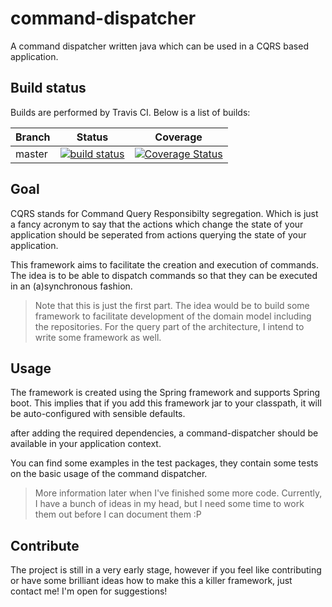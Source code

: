 # command-dispatcher
A command dispatcher written java which can be used in a CQRS based application.

## Build status
Builds are performed by Travis CI. Below is a list of builds:

| Branch | Status | Coverage |
| ------ |:------:| :-------:|
| master | [![build status](https://travis-ci.org/domenique/command-dispatcher.svg?branch=master)](https://travis-ci.org/domenique/command-dispatcher)|[![Coverage Status](https://coveralls.io/repos/domenique/command-dispatcher/badge.svg?branch=master)](https://coveralls.io/r/domenique/command-dispatcher?branch=master)|

## Goal
CQRS stands for Command Query Responsibilty segregation. Which is just a fancy acronym to say that the actions which change the state of your application should be seperated from actions querying the state of your application. 

This framework aims to facilitate the creation and execution of commands. The idea is to be able to dispatch commands so that they can be executed in an (a)synchronous fashion.

> Note that this is just the first part. The idea would be to build some framework to facilitate development of the domain model including the repositories. For the query part of the architecture, I intend to write some framework as well.  

## Usage 
The framework is created using the Spring framework and supports Spring boot. This implies that if you add this framework jar to your classpath, it will be auto-configured with sensible defaults.

after adding the required dependencies, a command-dispatcher should be available in your application context.

You can find some examples in the test packages, they contain some tests on the basic usage of the command dispatcher.

> More information later when I've finished some more code. Currently, I have a bunch of ideas in my head, but I need some time to work them out before I can document them :P

## Contribute
The project is still in a very early stage, however if you feel like contributing or have some brilliant ideas how to make this a killer framework, just contact me! I'm open for suggestions!

